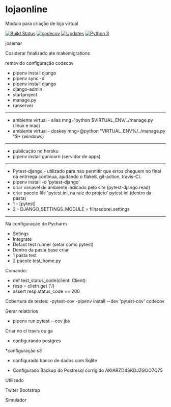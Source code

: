 # lojaonline
Modulo para criação de loja virtual

[![Build Status](https://travis-ci.com/JosemarBrito/lojaonline.svg?branch=main)](https://travis-ci.com/JosemarBrito/lojaonline)
[![codecov](https://codecov.io/gh/JosemarBrito/lojaonline/branch/main/graph/badge.svg?token=OUFHVR2DPW)](https://codecov.io/gh/JosemarBrito/lojaonline)
[![Updates](https://pyup.io/repos/github/JosemarBrito/lojaonline/shield.svg)](https://pyup.io/repos/github/JosemarBrito/lojaonline/)
[![Python 3](https://pyup.io/repos/github/JosemarBrito/lojaonline/python-3-shield.svg)](https://pyup.io/repos/github/JosemarBrito/lojaonline/)

josemar

Cosiderar finalizado ate makemigrations

removido configuração codecov

* pipenv install django
* pipenv sync -d
* pipenv install django
* django-admin
* startproject
* manage.py
* runserver

____

* ambiente virtual - alias mng='python $VIRTUAL_ENV/../manage.py (linux e mac)
* ambiente virtual - doskey mng=@python "VIRTUAL_ENV%/../manage.py "$* (windows)
____
* pubilcação no heroku
* pipenv install gunicorn (servidor de apps)
____
* Pytest-django - utilizado para nao permitir que erros cheguem no final da entrrega continua, ajudando o flake8, git-action, travis-CI.
* pipenv install -d 'pytest-django'
* criar variavel de ambiente indicado pelo site (pytest-django.read)
* criar pacote file 'pytest.ini, na raiz do projeto'
pytest.ini (dentro da pasta)
* 1 - [pytest]
* 2 - DJANGO_SETTINGS_MODULE = filhasdorei.settings
____
Na configuração do Pycharm

* Setings
* Integrate
* Defaut test runner (setar como pytest)
* Dentro da pasta base criar
* 1 pasta test
* 2 pacote test_home.py

Comando:

* def test_status_code(client: Client):
* resp = clietn.get ('/)
* assert resp.status_code == 200

Cobertura de testes: -pytest-cov -pipenv install --dev 'pytest-cov' codecov

Gerar relatórios

* pipenv run pytest --cov jbs

Criar no ci travis ou ga 

* configurando postgres
  
*configuração s3 

* configurado banco de dados com Sqlite 
  
* Configurado Backup do Postresql corrigido AKIARZD4SKDJZGOO7Q75

Utilizado

Twiter Bootstrap

Simulador